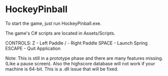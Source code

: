 # HockeyPinball


To start the game, just run HockeyPinball.exe.

The game's C# scripts are located in Assets/Scripts.

CONTROLS:
Z - Left Paddle
/ - Right Paddle
SPACE - Launch Spring
ESCAPE - Quit Application

Note: This is still in a prototype phase and there are many features missing.(Like a pause screen). Also the highscore database will not work if your machine is 64-bit. This is a .dll issue that will be fixed.